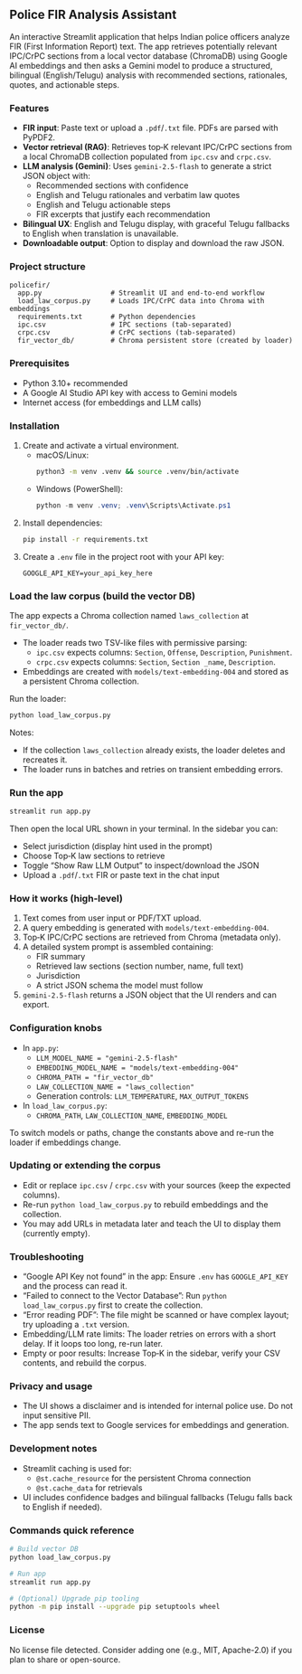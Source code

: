 ## Police FIR Analysis Assistant

An interactive Streamlit application that helps Indian police officers analyze FIR (First Information Report) text. The app retrieves potentially relevant IPC/CrPC sections from a local vector database (ChromaDB) using Google AI embeddings and then asks a Gemini model to produce a structured, bilingual (English/Telugu) analysis with recommended sections, rationales, quotes, and actionable steps.

### Features
- **FIR input**: Paste text or upload a `.pdf`/`.txt` file. PDFs are parsed with PyPDF2.
- **Vector retrieval (RAG)**: Retrieves top‑K relevant IPC/CrPC sections from a local ChromaDB collection populated from `ipc.csv` and `crpc.csv`.
- **LLM analysis (Gemini)**: Uses `gemini-2.5-flash` to generate a strict JSON object with:
  - Recommended sections with confidence
  - English and Telugu rationales and verbatim law quotes
  - English and Telugu actionable steps
  - FIR excerpts that justify each recommendation
- **Bilingual UX**: English and Telugu display, with graceful Telugu fallbacks to English when translation is unavailable.
- **Downloadable output**: Option to display and download the raw JSON.

### Project structure
```
policefir/
  app.py                 # Streamlit UI and end-to-end workflow
  load_law_corpus.py     # Loads IPC/CrPC data into Chroma with embeddings
  requirements.txt       # Python dependencies
  ipc.csv                # IPC sections (tab-separated)
  crpc.csv               # CrPC sections (tab-separated)
  fir_vector_db/         # Chroma persistent store (created by loader)
```

### Prerequisites
- Python 3.10+ recommended
- A Google AI Studio API key with access to Gemini models
- Internet access (for embeddings and LLM calls)

### Installation
1. Create and activate a virtual environment.
   - macOS/Linux:
     ```bash
     python3 -m venv .venv && source .venv/bin/activate
     ```
   - Windows (PowerShell):
     ```powershell
     python -m venv .venv; .venv\Scripts\Activate.ps1
     ```
2. Install dependencies:
   ```bash
   pip install -r requirements.txt
   ```
3. Create a `.env` file in the project root with your API key:
   ```env
   GOOGLE_API_KEY=your_api_key_here
   ```

### Load the law corpus (build the vector DB)
The app expects a Chroma collection named `laws_collection` at `fir_vector_db/`.

- The loader reads two TSV-like files with permissive parsing:
  - `ipc.csv` expects columns: `Section`, `Offense`, `Description`, `Punishment`.
  - `crpc.csv` expects columns: `Section`, `Section _name`, `Description`.
- Embeddings are created with `models/text-embedding-004` and stored as a persistent Chroma collection.

Run the loader:
```bash
python load_law_corpus.py
```
Notes:
- If the collection `laws_collection` already exists, the loader deletes and recreates it.
- The loader runs in batches and retries on transient embedding errors.

### Run the app
```bash
streamlit run app.py
```
Then open the local URL shown in your terminal. In the sidebar you can:
- Select jurisdiction (display hint used in the prompt)
- Choose Top‑K law sections to retrieve
- Toggle “Show Raw LLM Output” to inspect/download the JSON
- Upload a `.pdf`/`.txt` FIR or paste text in the chat input

### How it works (high‑level)
1. Text comes from user input or PDF/TXT upload.
2. A query embedding is generated with `models/text-embedding-004`.
3. Top‑K IPC/CrPC sections are retrieved from Chroma (metadata only).
4. A detailed system prompt is assembled containing:
   - FIR summary
   - Retrieved law sections (section number, name, full text)
   - Jurisdiction
   - A strict JSON schema the model must follow
5. `gemini-2.5-flash` returns a JSON object that the UI renders and can export.

### Configuration knobs
- In `app.py`:
  - `LLM_MODEL_NAME = "gemini-2.5-flash"`
  - `EMBEDDING_MODEL_NAME = "models/text-embedding-004"`
  - `CHROMA_PATH = "fir_vector_db"`
  - `LAW_COLLECTION_NAME = "laws_collection"`
  - Generation controls: `LLM_TEMPERATURE`, `MAX_OUTPUT_TOKENS`
- In `load_law_corpus.py`:
  - `CHROMA_PATH`, `LAW_COLLECTION_NAME`, `EMBEDDING_MODEL`

To switch models or paths, change the constants above and re-run the loader if embeddings change.

### Updating or extending the corpus
- Edit or replace `ipc.csv` / `crpc.csv` with your sources (keep the expected columns).
- Re-run `python load_law_corpus.py` to rebuild embeddings and the collection.
- You may add URLs in metadata later and teach the UI to display them (currently empty).

### Troubleshooting
- “Google API Key not found” in the app: Ensure `.env` has `GOOGLE_API_KEY` and the process can read it.
- “Failed to connect to the Vector Database”: Run `python load_law_corpus.py` first to create the collection.
- “Error reading PDF”: The file might be scanned or have complex layout; try uploading a `.txt` version.
- Embedding/LLM rate limits: The loader retries on errors with a short delay. If it loops too long, re-run later.
- Empty or poor results: Increase Top‑K in the sidebar, verify your CSV contents, and rebuild the corpus.

### Privacy and usage
- The UI shows a disclaimer and is intended for internal police use. Do not input sensitive PII.
- The app sends text to Google services for embeddings and generation.

### Development notes
- Streamlit caching is used for:
  - `@st.cache_resource` for the persistent Chroma connection
  - `@st.cache_data` for retrievals
- UI includes confidence badges and bilingual fallbacks (Telugu falls back to English if needed).

### Commands quick reference
```bash
# Build vector DB
python load_law_corpus.py

# Run app
streamlit run app.py

# (Optional) Upgrade pip tooling
python -m pip install --upgrade pip setuptools wheel
```

### License
No license file detected. Consider adding one (e.g., MIT, Apache-2.0) if you plan to share or open-source.


